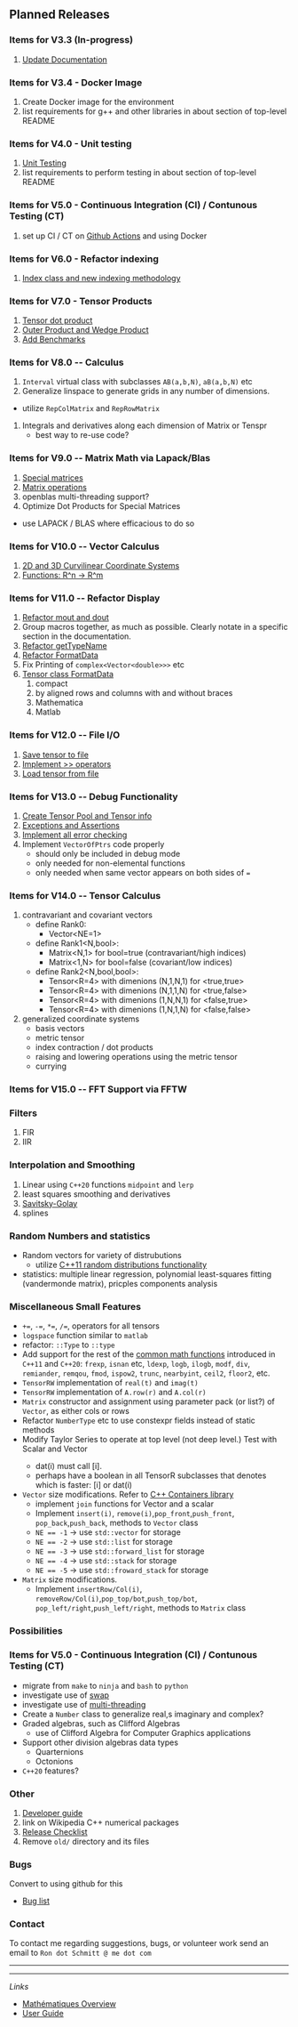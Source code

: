 ## Planned Releases

### Items for V3.3 (In-progress)
1. [Update Documentation](doc.md)

### Items for V3.4 - Docker Image
1. Create Docker image for the environment
2. list requirements for g++ and other libraries in about section of top-level README

### Items for V4.0 - Unit testing
1. [Unit Testing](unittesting.md)
2. list requirements to perform testing in about section of top-level README

### Items for V5.0 - Continuous Integration (CI) / Contunous Testing (CT)
1. set up CI / CT on [Github Actions](https://docs.github.com/en/actions) and using Docker 

### Items for V6.0 - Refactor indexing
1. [Index class and new indexing methodology](index.md)

### Items for V7.0 - Tensor Products
1. [Tensor dot product](dotproduct.md)
1. [Outer Product and Wedge Product](outerwedge.md)
1. [Add Benchmarks](benchmarks.md)

### Items for V8.0 -- Calculus
1. `Interval` virtual class with subclasses `AB(a,b,N)`, `aB(a,b,N)` etc
1. Generalize linspace to generate grids in any number of dimensions. 
  * utilize `RepColMatrix` and `RepRowMatrix`
1. Integrals and derivatives along each dimension of Matrix or Tenspr
   *  best way to re-use code?

### Items for V9.0 -- Matrix Math via Lapack/Blas
1. [Special matrices](diagonal.md)
1. [Matrix operations](matrixlapack.md)
1. openblas multi-threading support?
1. Optimize Dot Products for Special Matrices
* use LAPACK / BLAS where efficacious to do so

### Items for V10.0 -- Vector Calculus
1. [2D and 3D Curvilinear Coordinate Systems](coordsystems.md)
1. [Functions: R^n -> R^m](functions.md)

### Items for V11.0 -- Refactor Display
1. [Refactor mout and dout](refactormout.md)
1. Group macros together, as much as possible. Clearly notate in a specific section in the documentation.
1. [Refactor getTypeName](gettypename.md)
1. [Refactor FormatData](formatdata.md)
1. Fix Printing of ```complex<Vector<double>>>``` etc
1. [Tensor class FormatData](tensorformatdata.md)
   1. compact 
   1. by aligned rows and columns with and without braces
   1. Mathematica
   1. Matlab

### Items for V12.0 -- File I/O
1. [Save tensor to file](filesave.md)
1. [Implement >> operators](inputstreams.md)
1. [Load tensor from file](fileload.md)

### Items for V13.0 -- Debug Functionality
1. [Create Tensor Pool and Tensor info](poolandinfo.md)
1. [Exceptions and Assertions](exceptions.md)
1. [Implement all error checking](errorchecking.md)
1. Implement `VectorOfPtrs` code properly
   * should only be included in debug mode
   * only needed for non-elemental functions
   * only needed when same vector appears on both sides of `=`

### Items for V14.0 -- Tensor Calculus 
1. contravariant and covariant vectors
   * define Rank0: 
      * Vector<NE=1>
   * define Rank1<N,bool>: 
      * Matrix<N,1> for bool=true (contravariant/high indices)
      * Matrix<1,N> for bool=false (covariant/low indices)
   * define Rank2<N,bool,bool>: 
      * Tensor<R=4> with dimenions (N,1,N,1) for <true,true> 
      * Tensor<R=4> with dimenions (N,1,1,N) for <true,false> 
      * Tensor<R=4> with dimenions (1,N,N,1) for <false,true> 
      * Tensor<R=4> with dimenions (1,N,1,N) for <false,false>       
1. generalized coordinate systems
   * basis vectors
   * metric tensor
   * index contraction / dot products
   * raising and lowering operations using the metric tensor
   * currying

### Items for V15.0 -- FFT Support via FFTW

### Filters 
1. FIR
1. IIR

### Interpolation and Smoothing

1. Linear using `C++20` functions `midpoint` and `lerp`
1. least squares smoothing and derivatives
1. [Savitsky-Golay](https://en.wikipedia.org/wiki/Savitzky%E2%80%93Golay_filter)
1. splines

### Random Numbers and statistics
* Random vectors for variety of distrubutions
   * utilize [C++11 random distributions functionality](https://en.cppreference.com/w/cpp/numeric/random)
* statistics: multiple linear regression, polynomial least-squares fitting (vandermonde matrix), pricples components analysis


### Miscellaneous Small Features
* `+=`, `-=`, `*=`, `/=`, operators for all tensors
* `logspace` function similar to `matlab`
* refactor: `::Type` to `::type`
* Add support for the rest of the [common math functions](https://en.cppreference.com/w/cpp/numeric/math) introduced in `C++11` and `C++20`: `frexp`, `isnan` etc, `ldexp`, `logb`, `ilogb`, `modf`, `div`, `remiander`, `remqou`, `fmod`, `ispow2`, `trunc`, `nearbyint`, `ceil2`, `floor2`, etc.
* `TensorRW` implementation of `real(t)` and `imag(t)`
* `TensorRW` implementation of `A.row(r)` and `A.col(r)`
* `Matrix` constructor and assignment using parameter pack (or list?) of `Vector`, as either cols or rows
* Refactor `NumberType` etc to use constexpr fields instead of static methods
* Modify Taylor Series to operate at top level (not deep level.)  Test with Scalar<Matrix> and Vector <Matrix> 
   * dat(i) must call [i].
   * perhaps have a boolean in all TensorR subclasses that denotes which is faster: [i] or dat(i)
* `Vector` size modifications. Refer to [C++ Containers library](https://en.cppreference.com/w/cpp/container)
   * implement `join` functions for Vector and a scalar
   * Implement `insert(i)`, `remove(i)`,`pop_front`,`push_front`, `pop_back`,`push_back`, methods to `Vector` class
   * `NE == -1` -> use `std::vector` for storage
   * `NE == -2` -> use `std::list` for storage
   * `NE == -3` -> use `std::forward_list` for storage
   * `NE == -4` -> use `std::stack` for storage
   * `NE == -5` -> use `std::froward_stack` for storage
* `Matrix` size modifications. 
   * Implement `insertRow/Col(i)`, `removeRow/Col(i)`,`pop_top/bot`,`push_top/bot`, `pop_left/right`,`push_left/right`, methods to `Matrix` class

### Possibilities
### Items for V5.0 - Continuous Integration (CI) / Contunous Testing (CT)
* migrate from `make` to `ninja` and `bash` to `python`
* investigate use of [swap](https://en.cppreference.com/w/cpp/algorithm/swap)
* investigate use of [multi-threading](https://en.cppreference.com/w/cpp/thread/thread)
* Create a `Number` class to generalize real,s imaginary and complex?
* Graded algebras, such as Clifford Algebras
   * use of Clifford Algebra for Computer Graphics applications
* Support other division algebras data types
   * Quarternions
   * Octonions
* `C++20` features?


### Other
1. [Developer guide](developerguide.md)
1. link on Wikipedia C++ numerical packages
1. [Release Checklist](checklist.md)
1. Remove `old/` directory and its files

### Bugs
 
Convert to using github for this
 
* [Bug list](bugs.md)
 
 
### Contact

To contact me regarding suggestions, bugs, or volunteer work send an email to `Ron dot Schmitt @ me dot com`

---------------
---------------

_Links_

* [Mathématiques Overview](../README.md)
* [User Guide](../doc/README.md)

